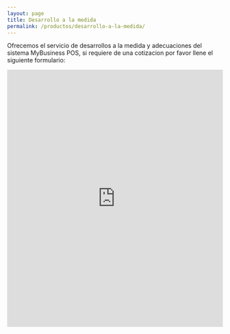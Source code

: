 ```yaml
---
layout: page
title: Desarrollo a la medida
permalink: /productos/desarrollo-a-la-medida/
---
```


Ofrecemos el servicio de desarrollos a la medida y adecuaciones del sistema MyBusiness POS, si requiere de una cotizacion por favor llene el siguiente formulario:

<iframe src="https://www.mybusinesspos.com/desarrollos.aspx" width="100%" height="600" frameborder="0"></iframe>


